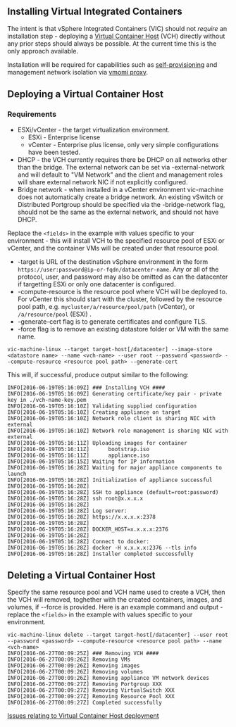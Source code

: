 ## Installing Virtual Integrated Containers

The intent is that vSphere Integrated Containers (VIC) should not _require_ an installation step - deploying a [Virtual Container Host](doc/design/arch/vic-container-abstraction.md#virtual-container-host) (VCH) directly without any prior steps should always be possible. At the current time this is the only approach available.

Installation will be required for capabilities such as [self-provisioning](doc/design/validating-proxy.md) and management network isolation via [vmomi proxy](doc/design/vmomi-authenticating-agent.md).

## Deploying a Virtual Container Host

### Requirements

- ESXi/vCenter - the target virtualization environment.
   - ESXi - Enterprise license
   - vCenter - Enterprise plus license, only very simple configurations have been tested. 
- DHCP - the VCH currently requires there be DHCP on all networks other than the bridge. The external network can be set via -external-network and will default to "VM Network" and the client and management roles will share external network NIC if not explicitly configured.
- Bridge network - when installed in a vCenter environment vic-machine does not automatically create a bridge network. An existing vSwitch or Distributed Portgroup should be specified via the -bridge-network flag, should not be the same as the external network, and should not have DHCP.

Replace the `<fields>` in the example with values specific to your environment - this will install VCH to the specified resource pool of ESXi or vCenter, and the container VMs will be created under that resource pool.

- -target is URL of the destination vSphere environment in the form `https://user:password@ip-or-fqdn/datacenter-name`. Any or all of the protocol, user, and password may also be omitted as can the datacenter if targetting ESXi or only one datacenter is configured.
- -compute-resource is the resource pool where VCH will be deployed to. For vCenter this should start with the cluster, followed by the resource pool path, e.g. `mycluster/a/resource/pool/path` (vCenter), or `/a/resource/pool` (ESXi) .
- -generate-cert flag is to generate certificates and configure TLS. 
- -force flag is to remove an existing datastore folder or VM with the same name.

```
vic-machine-linux --target target-host[/datacenter] --image-store <datastore name> --name <vch-name> --user root --password <password> --compute-resource <resource pool path> --generate-cert
```
This will, if successful, produce output similar to the following:
```
INFO[2016-06-19T05:16:09Z] ### Installing VCH ####
INFO[2016-06-19T05:16:09Z] Generating certificate/key pair - private key in ./vch-name-key.pem
INFO[2016-06-19T05:16:10Z] Validating supplied configuration
INFO[2016-06-19T05:16:10Z] Creating appliance on target
INFO[2016-06-19T05:16:10Z] Network role client is sharing NIC with external
INFO[2016-06-19T05:16:10Z] Network role management is sharing NIC with external
INFO[2016-06-19T05:16:11Z] Uploading images for container
INFO[2016-06-19T05:16:11Z]      bootstrap.iso
INFO[2016-06-19T05:16:11Z]      appliance.iso
INFO[2016-06-19T05:16:15Z] Waiting for IP information
INFO[2016-06-19T05:16:28Z] Waiting for major appliance components to launch
INFO[2016-06-19T05:16:28Z] Initialization of appliance successful
INFO[2016-06-19T05:16:28Z]
INFO[2016-06-19T05:16:28Z] SSH to appliance (default=root:password)
INFO[2016-06-19T05:16:28Z] ssh root@x.x.x.x
INFO[2016-06-19T05:16:28Z]
INFO[2016-06-19T05:16:28Z] Log server:
INFO[2016-06-19T05:16:28Z] https://x.x.x.x:2378
INFO[2016-06-19T05:16:28Z]
INFO[2016-06-19T05:16:28Z] DOCKER_HOST=x.x.x.x:2376
INFO[2016-06-19T05:16:28Z]
INFO[2016-06-19T05:16:28Z] Connect to docker:
INFO[2016-06-19T05:16:28Z] docker -H x.x.x.x:2376 --tls info
INFO[2016-06-19T05:16:28Z] Installer completed successfully          
```


## Deleting a Virtual Container Host

Specify the same resource pool and VCH name used to create a VCH, then the VCH will removed, toghether with the created containers, images, and volumes, if --force is provided. Here is an example command and output - replace the `<fields>` in the example with values specific to your environment.

```
vic-machine-linux delete --target target-host[/datacenter] --user root --password <password> --compute-resource <resource pool path> --name <vch-name>
INFO[2016-06-27T00:09:25Z] ### Removing VCH ####
INFO[2016-06-27T00:09:26Z] Removing VMs
INFO[2016-06-27T00:09:26Z] Removing images
INFO[2016-06-27T00:09:26Z] Removing volumes
INFO[2016-06-27T00:09:26Z] Removing appliance VM network devices
INFO[2016-06-27T00:09:27Z] Removing Portgroup XXX
INFO[2016-06-27T00:09:27Z] Removing VirtualSwitch XXX
INFO[2016-06-27T00:09:27Z] Removing Resource Pool XXX
INFO[2016-06-27T00:09:27Z] Completed successfully
```


[Issues relating to Virtual Container Host deployment](https://github.com/vmware/vic/labels/component%2Fvic-machine)

